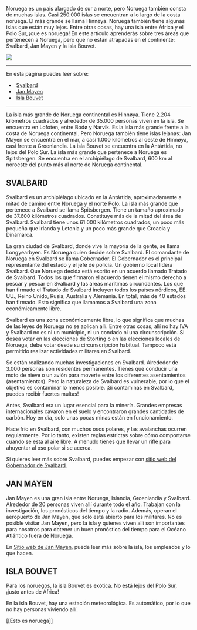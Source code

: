 Noruega es un país alargado de sur a norte, pero Noruega también consta de muchas islas. Casi 250.000 islas se encuentran a lo largo de la costa noruega. El más grande se llama Hinnøya. Noruega también tiene algunas islas que están muy lejos. Entre otras cosas, hay una isla entre África y el Polo Sur, ¡que es noruega! En este artículo aprenderás sobre tres áreas que pertenecen a Noruega, pero que no están atrapadas en el continente: Svalbard, Jan Mayen y la isla Bouvet.

![](https://cdn.kursoria.no/pensum/elements/-_aqswde.jpg)

---

En esta página puedes leer sobre:

-    [Svalbard](#svalbard)
-    [Jan Mayen](#jan-mayen)
-    [Isla Bouvet](#isla-bouvet-)

---

La isla más grande de Noruega continental es Hinnøya. Tiene 2.204 kilómetros cuadrados y alrededor de 35.000 personas viven en la isla. Se encuentra en Lofoten, entre Bodø y Narvik. Es la isla más grande frente a la costa de Noruega continental. Pero Noruega también tiene islas lejanas: Jan Mayen se encuentra en el mar, a casi 1.000 kilómetros al oeste de Hinnøya, casi frente a Groenlandia. La isla Bouvet se encuentra en la Antártida, no lejos del Polo Sur. La isla más grande que pertenece a Noruega es Spitsbergen. Se encuentra en el archipiélago de Svalbard, 600 km al noroeste del punto más al norte de Noruega continental.

## SVALBARD

Svalbard es un archipiélago ubicado en la Antártida, aproximadamente a mitad de camino entre Noruega y el norte Polo. La isla más grande que pertenece a Svalbard se llama Spitsbergen. Tiene un tamaño aproximado de 37.600 kilómetros cuadrados. Constituye más de la mitad del área de Svalbard. Svalbard tiene unos 61.000 kilómetros cuadrados, un poco más pequeña que Irlanda y Letonia y un poco más grande que Croacia y Dinamarca.

La gran ciudad de Svalbard, donde vive la mayoría de la gente, se llama Longyearbyen. Es Noruega quien decide sobre Svalbard. El comandante de Noruega en Svalbard se llama Gobernador. El Gobernador es el principal representante del estado y el jefe de policía. Un gobierno local lidera Svalbard. Que Noruega decida está escrito en un acuerdo llamado Tratado de Svalbard. Todos los que firmaron el acuerdo tienen el mismo derecho a pescar y pescar en Svalbard y las áreas marítimas circundantes. Los que han firmado el Tratado de Svalbard incluyen todos los países nórdicos, EE. UU., Reino Unido, Rusia, Australia y Alemania. En total, más de 40 estados han firmado. Esto significa que llamamos a Svalbard una zona económicamente libre.

Svalbard es una zona económicamente libre, lo que significa que muchas de las leyes de Noruega no se aplican allí. Entre otras cosas, allí no hay IVA y Svalbard no es ni un municipio, ni un condado ni una circunscripción. Si desea votar en las elecciones de Storting o en las elecciones locales de Noruega, debe votar desde su circunscripción habitual. Tampoco está permitido realizar actividades militares en Svalbard.

Se están realizando muchas investigaciones en Svalbard. Alrededor de 3.000 personas son residentes permanentes. Tienes que conducir una moto de nieve o un avión para moverte entre los diferentes asentamientos (asentamientos). Pero la naturaleza de Svalbard es vulnerable, por lo que el objetivo es contaminar lo menos posible. ¡Si contaminas en Svalbard, puedes recibir fuertes multas!

Antes, Svalbard era un lugar esencial para la minería. Grandes empresas internacionales cavaron en el suelo y encontraron grandes cantidades de carbón. Hoy en día, solo unas pocas minas están en funcionamiento.

Hace frío en Svalbard, con muchos osos polares, y las avalanchas ocurren regularmente. Por lo tanto, existen reglas estrictas sobre cómo comportarse cuando se está al aire libre. A menudo tienes que llevar un rifle para ahuyentar al oso polar si se acerca.

Si quieres leer más sobre Svalbard, puedes empezar con [sitio web del Gobernador de Svalbard](https://www.sysselmesteren.no/).

## JAN MAYEN

Jan Mayen es una gran isla entre Noruega, Islandia, Groenlandia y Svalbard. Alrededor de 20 personas viven allí durante todo el año. Trabajan con la investigación, los pronósticos del tiempo y la radio. Además, operan el aeropuerto de Jan Mayen, que solo está abierto para los militares. No es posible visitar Jan Mayen, pero la isla y quienes viven allí son importantes para nosotros para obtener un buen pronóstico del tiempo para el Océano Atlántico fuera de Noruega.

En [Sitio web de Jan Mayen](http://jan.mayen.no/), puede leer más sobre la isla, los empleados y lo que hacen.

## ISLA BOUVET

Para los noruegos, la isla Bouvet es exótica. No está lejos del Polo Sur, ¡justo antes de África!

En la isla Bouvet, hay una estación meteorológica. Es automático, por lo que no hay personas viviendo allí.


[[Esto es noruega]]